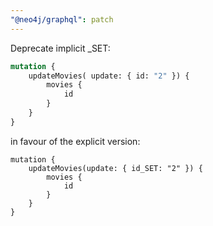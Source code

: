```yaml
---
"@neo4j/graphql": patch
---
```


Deprecate implicit _SET:

```graphql
mutation {
    updateMovies( update: { id: "2" }) {
        movies {
            id
        }
    }
}
```
in favour of the explicit version:

```
mutation {
    updateMovies(update: { id_SET: "2" }) {
        movies {
            id
        }
    }
}
```

